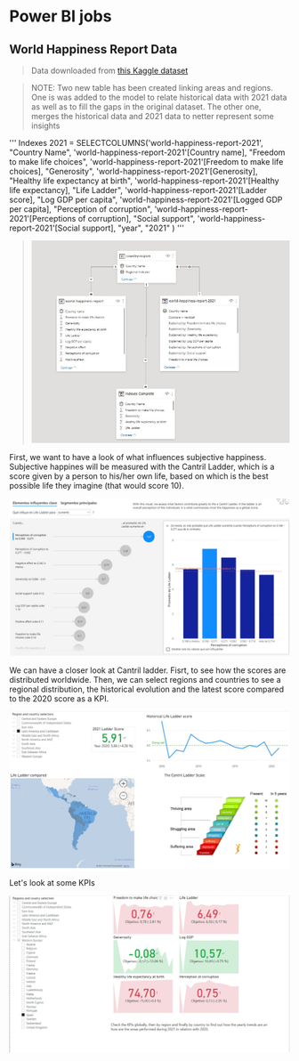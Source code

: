 # Power BI jobs

## World Happiness Report Data

> Data downloaded from [this Kaggle dataset](https://www.kaggle.com/ajaypalsinghlo/world-happiness-report-2021)

>NOTE: Two new table has been created linking areas and regions. One is was added to the model to relate historical data with 2021 data as well as to fill the gaps in the original dataset.
>The other one, merges the historical data and 2021 data to netter represent some insights

'''
Indexes 2021 = SELECTCOLUMNS('world-happiness-report-2021',
                "Country Name", 'world-happiness-report-2021'[Country name],
                "Freedom to make life choices", 'world-happiness-report-2021'[Freedom to make life choices],
                "Generosity", 'world-happiness-report-2021'[Generosity],
                "Healthy life expectancy at birth", 'world-happiness-report-2021'[Healthy life expectancy],
                "Life Ladder", 'world-happiness-report-2021'[Ladder score],
                "Log GDP per capita", 'world-happiness-report-2021'[Logged GDP per capita],
                "Perception of corruption", 'world-happiness-report-2021'[Perceptions of corruption],
                "Social support", 'world-happiness-report-2021'[Social support],
                "year", "2021"
                )
'''

>![Data Model](https://github.com/jaume-rsl/Portfolio/blob/44fcd45e2b22d2e78d0a5d8a126fe2da39ee98e8/Power%20BI/19%20-%20Happiness%20report%20-%20Model.JPG)



First, we want to have a look of what influences subjective happiness. Subjective happines will be measured with the Cantril Ladder, which is a score given by a person to his/her own life, based on which is the best possible life they imagine (that would score 10).

![Component factors of Life Ladder](https://github.com/jaume-rsl/Portfolio/blob/e1a3bee8e8d23776d25214339cc1d313d759e0ea/Power%20BI/10%20-%20Happiness%20report%20-%20Component%20factors%20of%20Life%20Ladder.JPG)

We can have a closer look at Cantril ladder. Fisrt, to see how the scores are distributed worldwide. Then, we can select regions and countries to see a regional distribution, the historical evolution and the latest score compared to the 2020 score as a KPI.

![Life Ladder](https://github.com/jaume-rsl/Portfolio/blob/44fcd45e2b22d2e78d0a5d8a126fe2da39ee98e8/Power%20BI/11%20-%20Happiness%20report%20-%20Cantril%20Ladder.JPG)

Let's look at some KPIs

![KPIs](https://github.com/jaume-rsl/Portfolio/blob/6db2b744645a68ee3ff0dd26e32bde66bf8fbc74/Power%20BI/12%20-%20Happiness%20report%20-%20KPIs.JPG)
